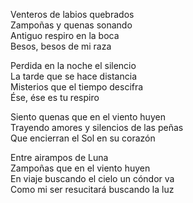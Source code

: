 
Venteros de labios quebrados  
Zampoñas y quenas sonando  
Antiguo respiro en la boca  
Besos, besos de mi raza  

Perdida en la noche el silencio  
La tarde que se hace distancia  
Misterios que el tiempo descifra  
Ése, ése es tu respiro

Siento quenas que en el viento huyen  
Trayendo amores y silencios de las peñas  
Que encierran el Sol en su corazón

Entre airampos de Luna  
Zampoñas que en el viento huyen  
En viaje buscando el cielo un cóndor va  
Como mi ser resucitará buscando la luz

